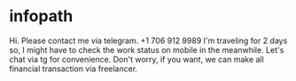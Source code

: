 # infopath

Hi.
Please contact me via telegram.
+1 706 912 9989
I'm traveling for 2 days so, I might have to check the work status on mobile in the meanwhile.
Let's chat via tg for convenience.
Don't worry, if you want, we can make all financial transaction via freelancer.

